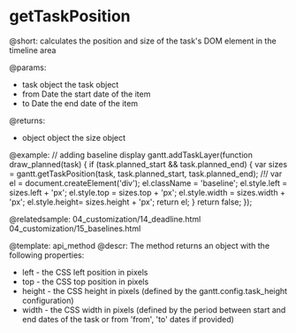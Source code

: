 getTaskPosition
=============
@short: calculates the position and size of the task's DOM element in the timeline area
	

@params:
- task	object	the task object
- from	Date	the start date of the item
- to	Date	the end date of the item

@returns: 
- object	object	the size object




@example:
// adding baseline display
gantt.addTaskLayer(function draw_planned(task) {
	if (task.planned_start && task.planned_end) {
		var sizes = gantt.getTaskPosition(task, task.planned_start, task.planned_end); /*!*/
		var el = document.createElement('div');
		el.className = 'baseline';
		el.style.left = sizes.left + 'px';
		el.style.top = sizes.top + 'px';
		el.style.width = sizes.width + 'px';
		el.style.height= sizes.height + 'px';
		return el;
	}
	return false;
});

@relatedsample:
	04_customization/14_deadline.html
    04_customization/15_baselines.html

@template:	api_method
@descr:
The method returns an object with the following properties:

- left - the CSS left position in pixels
- top - the CSS top position in pixels
- height - the CSS height in pixels (defined by the gantt.config.task_height configuration)
- width - the CSS width in pixels (defined by the period between start and end dates of the task or from 'from', 'to' dates if provided)
